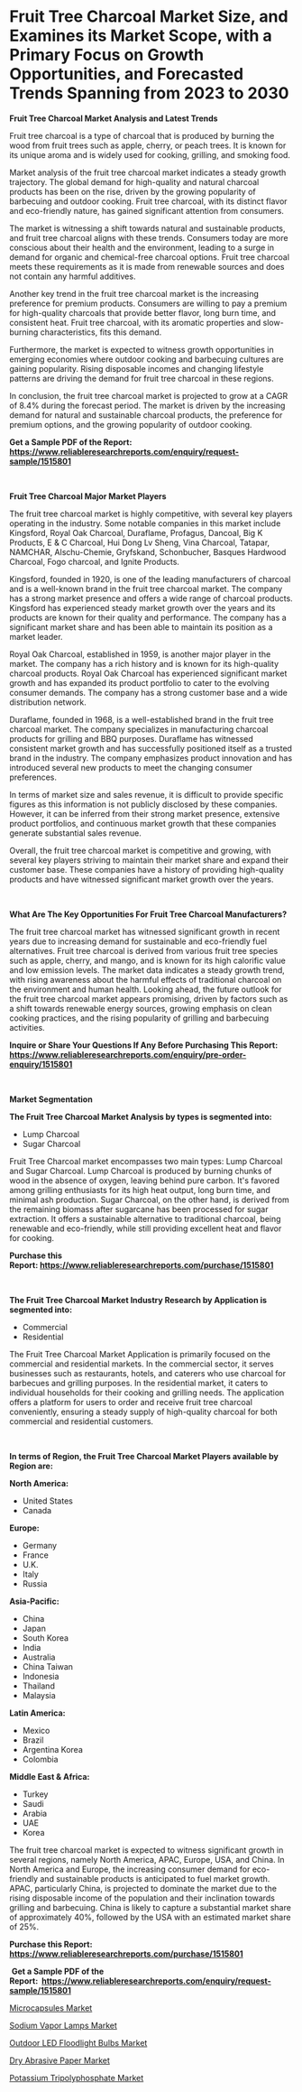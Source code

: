 <p><h1>Fruit Tree Charcoal Market Size, and Examines its Market Scope, with a Primary Focus on Growth Opportunities, and Forecasted Trends Spanning from 2023 to 2030</h1></p><p><strong>Fruit Tree Charcoal Market Analysis and Latest Trends</strong></p>
<p><p>Fruit tree charcoal is a type of charcoal that is produced by burning the wood from fruit trees such as apple, cherry, or peach trees. It is known for its unique aroma and is widely used for cooking, grilling, and smoking food.</p><p>Market analysis of the fruit tree charcoal market indicates a steady growth trajectory. The global demand for high-quality and natural charcoal products has been on the rise, driven by the growing popularity of barbecuing and outdoor cooking. Fruit tree charcoal, with its distinct flavor and eco-friendly nature, has gained significant attention from consumers.</p><p>The market is witnessing a shift towards natural and sustainable products, and fruit tree charcoal aligns with these trends. Consumers today are more conscious about their health and the environment, leading to a surge in demand for organic and chemical-free charcoal options. Fruit tree charcoal meets these requirements as it is made from renewable sources and does not contain any harmful additives.</p><p>Another key trend in the fruit tree charcoal market is the increasing preference for premium products. Consumers are willing to pay a premium for high-quality charcoals that provide better flavor, long burn time, and consistent heat. Fruit tree charcoal, with its aromatic properties and slow-burning characteristics, fits this demand.</p><p>Furthermore, the market is expected to witness growth opportunities in emerging economies where outdoor cooking and barbecuing cultures are gaining popularity. Rising disposable incomes and changing lifestyle patterns are driving the demand for fruit tree charcoal in these regions.</p><p>In conclusion, the fruit tree charcoal market is projected to grow at a CAGR of 8.4% during the forecast period. The market is driven by the increasing demand for natural and sustainable charcoal products, the preference for premium options, and the growing popularity of outdoor cooking.</p></p>
<p><strong>Get a Sample PDF of the Report:&nbsp; <a href="https://www.reliableresearchreports.com/enquiry/request-sample/1515801">https://www.reliableresearchreports.com/enquiry/request-sample/1515801</a></strong></p>
<p>&nbsp;</p>
<p><strong>Fruit Tree Charcoal Major Market Players</strong></p>
<p><p>The fruit tree charcoal market is highly competitive, with several key players operating in the industry. Some notable companies in this market include Kingsford, Royal Oak Charcoal, Duraflame, Profagus, Dancoal, Big K Products, E & C Charcoal, Hui Dong Lv Sheng, Vina Charcoal, Tatapar, NAMCHAR, Alschu-Chemie, Gryfskand, Schonbucher, Basques Hardwood Charcoal, Fogo charcoal, and Ignite Products.</p><p>Kingsford, founded in 1920, is one of the leading manufacturers of charcoal and is a well-known brand in the fruit tree charcoal market. The company has a strong market presence and offers a wide range of charcoal products. Kingsford has experienced steady market growth over the years and its products are known for their quality and performance. The company has a significant market share and has been able to maintain its position as a market leader.</p><p>Royal Oak Charcoal, established in 1959, is another major player in the market. The company has a rich history and is known for its high-quality charcoal products. Royal Oak Charcoal has experienced significant market growth and has expanded its product portfolio to cater to the evolving consumer demands. The company has a strong customer base and a wide distribution network.</p><p>Duraflame, founded in 1968, is a well-established brand in the fruit tree charcoal market. The company specializes in manufacturing charcoal products for grilling and BBQ purposes. Duraflame has witnessed consistent market growth and has successfully positioned itself as a trusted brand in the industry. The company emphasizes product innovation and has introduced several new products to meet the changing consumer preferences.</p><p>In terms of market size and sales revenue, it is difficult to provide specific figures as this information is not publicly disclosed by these companies. However, it can be inferred from their strong market presence, extensive product portfolios, and continuous market growth that these companies generate substantial sales revenue.</p><p>Overall, the fruit tree charcoal market is competitive and growing, with several key players striving to maintain their market share and expand their customer base. These companies have a history of providing high-quality products and have witnessed significant market growth over the years.</p></p>
<p>&nbsp;</p>
<p><strong>What Are The Key Opportunities For Fruit Tree Charcoal Manufacturers?</strong></p>
<p><p>The fruit tree charcoal market has witnessed significant growth in recent years due to increasing demand for sustainable and eco-friendly fuel alternatives. Fruit tree charcoal is derived from various fruit tree species such as apple, cherry, and mango, and is known for its high calorific value and low emission levels. The market data indicates a steady growth trend, with rising awareness about the harmful effects of traditional charcoal on the environment and human health. Looking ahead, the future outlook for the fruit tree charcoal market appears promising, driven by factors such as a shift towards renewable energy sources, growing emphasis on clean cooking practices, and the rising popularity of grilling and barbecuing activities.</p></p>
<p><strong>Inquire or Share Your Questions If Any Before Purchasing This Report: <a href="https://www.reliableresearchreports.com/enquiry/pre-order-enquiry/1515801">https://www.reliableresearchreports.com/enquiry/pre-order-enquiry/1515801</a></strong></p>
<p>&nbsp;</p>
<p><strong>Market Segmentation</strong></p>
<p><strong>The Fruit Tree Charcoal Market Analysis by types is segmented into:</strong></p>
<p><ul><li>Lump Charcoal</li><li>Sugar Charcoal</li></ul></p>
<p><p>Fruit Tree Charcoal market encompasses two main types: Lump Charcoal and Sugar Charcoal. Lump Charcoal is produced by burning chunks of wood in the absence of oxygen, leaving behind pure carbon. It's favored among grilling enthusiasts for its high heat output, long burn time, and minimal ash production. Sugar Charcoal, on the other hand, is derived from the remaining biomass after sugarcane has been processed for sugar extraction. It offers a sustainable alternative to traditional charcoal, being renewable and eco-friendly, while still providing excellent heat and flavor for cooking.</p></p>
<p><strong>Purchase this Report:&nbsp;<a href="https://www.reliableresearchreports.com/purchase/1515801">https://www.reliableresearchreports.com/purchase/1515801</a></strong></p>
<p>&nbsp;</p>
<p><strong>The Fruit Tree Charcoal Market Industry Research by Application is segmented into:</strong></p>
<p><ul><li>Commercial</li><li>Residential</li></ul></p>
<p><p>The Fruit Tree Charcoal Market Application is primarily focused on the commercial and residential markets. In the commercial sector, it serves businesses such as restaurants, hotels, and caterers who use charcoal for barbecues and grilling purposes. In the residential market, it caters to individual households for their cooking and grilling needs. The application offers a platform for users to order and receive fruit tree charcoal conveniently, ensuring a steady supply of high-quality charcoal for both commercial and residential customers.</p></p>
<p>&nbsp;</p>
<p><strong>In terms of Region, the Fruit Tree Charcoal Market Players available by Region are:</strong></p>
<p>
    <p> <strong> North America: </strong>
        <ul>
            <li>United States</li>
            <li>Canada</li>
        </ul>
        </p> 
    <p> <strong> Europe: </strong>
        <ul>
            <li>Germany</li>
            <li>France</li>
            <li>U.K.</li>
            <li>Italy</li>
            <li>Russia</li>
        </ul>
        </p> 
    <p> <strong> Asia-Pacific: </strong>
        <ul>
            <li>China</li>
            <li>Japan</li>
            <li>South Korea</li>
            <li>India</li>
            <li>Australia</li>
            <li>China Taiwan</li>
            <li>Indonesia</li>
            <li>Thailand</li>
            <li>Malaysia</li>
        </ul>
        </p> 
    <p> <strong> Latin America: </strong>
        <ul>
            <li>Mexico</li>
            <li>Brazil</li>
            <li>Argentina Korea</li>
            <li>Colombia</li>
        </ul>
        </p> 
    <p> <strong> Middle East & Africa: </strong>
        <ul>
            <li>Turkey</li>
            <li>Saudi</li>
            <li>Arabia</li>
            <li>UAE</li>
            <li>Korea</li>
        </ul>
    </p>
    </p>
<p><p>The fruit tree charcoal market is expected to witness significant growth in several regions, namely North America, APAC, Europe, USA, and China. In North America and Europe, the increasing consumer demand for eco-friendly and sustainable products is anticipated to fuel market growth. APAC, particularly China, is projected to dominate the market due to the rising disposable income of the population and their inclination towards grilling and barbecuing. China is likely to capture a substantial market share of approximately 40%, followed by the USA with an estimated market share of 25%.</p></p>
<p><strong>Purchase this Report: <a href="https://www.reliableresearchreports.com/purchase/1515801">https://www.reliableresearchreports.com/purchase/1515801</a></strong></p>
<p>&nbsp;<strong>Get a Sample PDF of the Report:&nbsp;&nbsp;<a href="https://www.reliableresearchreports.com/enquiry/request-sample/1515801">https://www.reliableresearchreports.com/enquiry/request-sample/1515801</a></strong></p>
<p><strong></strong></p>
<p><p><a href="https://medium.com/@graycehuels/microcapsules-market-share-evolution-and-market-growth-trends-2023-2030-9fad8482b528">Microcapsules Market</a></p><p><a href="https://www.linkedin.com/pulse/sodium-vapor-lamps-market-challenges-opportunities-growth-7fhbc/">Sodium Vapor Lamps Market</a></p><p><a href="https://www.linkedin.com/pulse/outdoor-led-floodlight-bulbs-market-insights-players-forecast-q6q3c/">Outdoor LED Floodlight Bulbs Market</a></p><p><a href="https://www.linkedin.com/pulse/decoding-dry-abrasive-paper-market-deep-dive-latest-trends-wxqwc/">Dry Abrasive Paper Market</a></p><p><a href="https://medium.com/@cullenblick/potassium-tripolyphosphate-market-analysis-and-sze-forecasted-for-period-from-2023-to-2030-b4dbbec8cb56">Potassium Tripolyphosphate Market</a></p></p>
